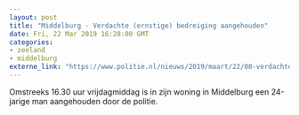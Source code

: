 ```yaml
---
layout: post
title: "Middelburg - Verdachte (ernstige) bedreiging aangehouden"
date: Fri, 22 Mar 2019 16:28:00 GMT
categories: 
- zeeland 
- middelburg 
externe_link: "https://www.politie.nl/nieuws/2019/maart/22/08-verdachte-ernstige-bedreiging-aangehouden.html"
---
```


Omstreeks 16.30 uur vrijdagmiddag is in zijn woning in Middelburg een 24-jarige man aangehouden door de politie.
